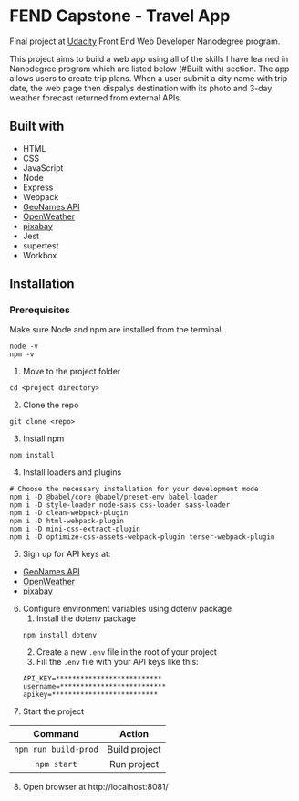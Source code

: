 # FEND Capstone - Travel App

Final project at [Udacity](https://www.udacity.com/course/front-end-web-developer-nanodegree--nd0011) Front End Web Developer Nanodegree program.

This project aims to build a web app using all of the skills I have learned in Nanodegree program which are listed below (#Built with) section. The app allows users to create trip plans. When a user submit a city name with trip date, the web page then dispalys destination with its photo and 3-day weather forecast returned from external APIs.

## Built with
* HTML
* CSS
* JavaScript
* Node
* Express
* Webpack
* [GeoNames API](http://www.geonames.org/)
* [OpenWeather](https://openweathermap.org/)
* [pixabay](https://pixabay.com/api/docs/#)
* Jest
* supertest
* Workbox

## Installation

### Prerequisites
Make sure Node and npm are installed from the terminal.
```
node -v
npm -v
```

1. Move to the project folder
```
cd <project directory>
```
2. Clone the repo
```
git clone <repo>
```
3. Install npm
```
npm install
```
4. Install loaders and plugins
```
# Choose the necessary installation for your development mode
npm i -D @babel/core @babel/preset-env babel-loader
npm i -D style-loader node-sass css-loader sass-loader
npm i -D clean-webpack-plugin
npm i -D html-webpack-plugin
npm i -D mini-css-extract-plugin
npm i -D optimize-css-assets-webpack-plugin terser-webpack-plugin
```
5. Sign up for API keys at:
* [GeoNames API](http://www.geonames.org/)
* [OpenWeather](https://openweathermap.org/)
* [pixabay](https://pixabay.com/api/docs/#)

6. Configure environment variables using dotenv package
	1. Install the dotenv package
	```
	npm install dotenv
	```
	2. Create a new `.env` file in the root of your project
	3. Fill the `.env` file with your API keys like this:
	```
	API_KEY=**************************
	username=**************************
	apikey=**************************
	```
7. Start the project

Command | Action
:------------: | :-------------:
`npm run build-prod` | Build project
`npm start` | Run project

8. Open browser at http://localhost:8081/
